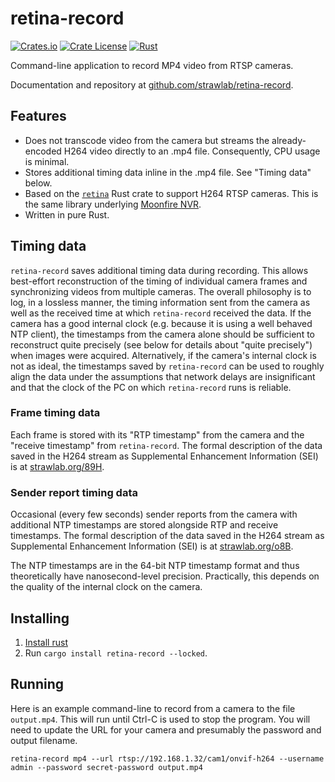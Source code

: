 # retina-record

[![Crates.io](https://img.shields.io/crates/v/retina-record)](https://crates.io/crates/retina-record)
[![Crate License](https://img.shields.io/crates/l/retina-record.svg)](https://crates.io/crates/retina-record)
[![Rust](https://github.com/strawlab/retina-record/workflows/Rust/badge.svg)](https://github.com/strawlab/retina-record/actions)

Command-line application to record MP4 video from RTSP cameras.

Documentation and repository at
[github.com/strawlab/retina-record](https://github.com/strawlab/retina-record).

## Features

* Does not transcode video from the camera but streams the already-encoded H264
  video directly to an .mp4 file. Consequently, CPU usage is minimal.
* Stores additional timing data inline in the .mp4 file. See "Timing data"
  below.
* Based on the [`retina`](https://crates.io/crates/retina) Rust crate to support
  H264 RTSP cameras. This is the same library underlying [Moonfire
  NVR](https://github.com/scottlamb/moonfire-nvr).
* Written in pure Rust.

## Timing data

`retina-record` saves additional timing data during recording. This allows
best-effort reconstruction of the timing of individual camera frames and
synchronizing videos from multiple cameras. The overall philosophy is to log, in
a lossless manner, the timing information sent from the camera as well as the
received time at which `retina-record` received the data. If the camera has a
good internal clock (e.g. because it is using a well behaved NTP client), the
timestamps from the camera alone should be sufficient to reconstruct quite
precisely (see below for details about "quite precisely") when images were acquired. Alternatively, if
the camera's internal clock is not as ideal, the timestamps saved by
`retina-record` can be used to roughly align the data under the assumptions that
network delays are insignificant and that the clock of the PC on which
`retina-record` runs is reliable.

### Frame timing data

Each frame is stored with its "RTP timestamp" from the camera and the
"receive timestamp" from `retina-record`. The formal description of the data
saved in the H264 stream as Supplemental Enhancement Information (SEI) is at
[strawlab.org/89H](https://strawlab.org/89H/).

### Sender report timing data

Occasional (every few seconds) sender reports from the camera with additional
NTP timestamps are stored alongside RTP and receive timestamps. The formal
description of the data saved in the H264 stream as Supplemental Enhancement
Information (SEI) is at [strawlab.org/o8B](https://strawlab.org/o8B/).

The NTP timestamps are in the 64-bit NTP timestamp format and thus theoretically
have nanosecond-level precision. Practically, this depends on the quality of the
internal clock on the camera.

## Installing

1. [Install rust](https://www.rust-lang.org/tools/install)
2. Run `cargo install retina-record --locked`.

## Running

Here is an example command-line to record from a camera to the file
`output.mp4`. This will run until Ctrl-C is used to stop the program. You will
need to update the URL for your camera and presumably the password and output
filename.

```shell
retina-record mp4 --url rtsp://192.168.1.32/cam1/onvif-h264 --username admin --password secret-password output.mp4
```
